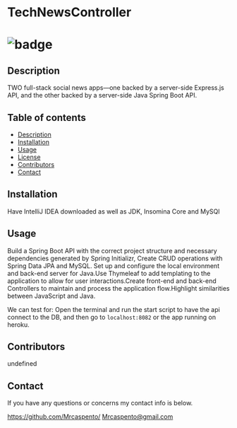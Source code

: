   # TechNewsController
  ![badge](https://img.shields.io/static/v1?label=License&message=MIT&color=success)
========================================================================================================
## Description
TWO full-stack social news apps—one backed by a server-side Express.js API, and the other backed by a server-side Java Spring Boot API.  


## **Table of contents**
* [Description](#description)
* [Installation](#instructions)
* [Usage](#usage)
* [License](#test)
* [Contributors](#Collabartors)
* [Contact](#email)

## Installation
Have IntelliJ IDEA downloaded as well as JDK, Insomina Core and MySQl 

## Usage

 Build a Spring Boot API with the correct project structure and necessary dependencies generated by Spring Initializr, Create CRUD operations with Spring Data JPA and MySQL. Set up and configure the local environment and back-end server for Java.Use Thymeleaf to add templating to the application to allow for user interactions.Create front-end and back-end Controllers to maintain and process the application flow.Highlight similarities between JavaScript and Java. 

 We can test for:
 Open the terminal and run the start script to have the api connect to the DB, and then go to `localhost:8082` or the app running on heroku.

 ## Contributors
 undefined
 ## Contact
  If you have any questions or concerns my contact info is below.

 https://github.com/Mrcaspento/
 Mrcaspento@gmail.com
